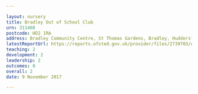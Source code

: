 ```yaml
---

layout: nursery
title: Bradley Out of School Club
urn: 311468
postcode: HD2 1RA
address: Bradley Community Centre, St Thomas Gardens, Bradley, Huddersfield, HD2 1RA
latestReportUrl: https://reports.ofsted.gov.uk/provider/files/2739703/urn/311468.pdf
teaching: 2
development: 2
leadership: 2
outcomes: 0
overall: 2
date: 9 November 2017

---
```

